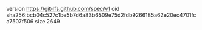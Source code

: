 version https://git-lfs.github.com/spec/v1
oid sha256:bcb04c527c1be5b7d6a83b6509e75d2fdb9266185a62e20ec4701fca7507f506
size 2649
